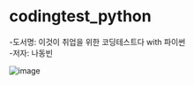 # codingtest_python

-도서명: 이것이 취업을 위한 코딩테스트다 with 파이썬<br>
-저자: 나동빈

![image](https://user-images.githubusercontent.com/29117288/109753989-8e201200-7c26-11eb-8ed9-3b5092b055c6.png)

